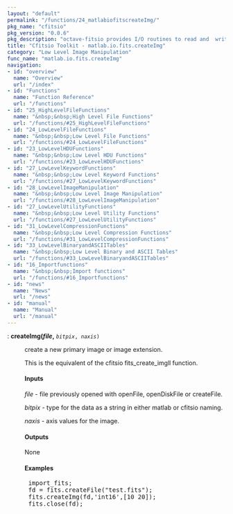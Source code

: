 ```yaml
---
layout: "default"
permalink: "/functions/24_matlabiofitscreateImg/"
pkg_name: "cfitsio"
pkg_version: "0.0.6"
pkg_description: "octave-fitsio provides I/O routines to read and  write FITS (Flexible Image Transport System) files."
title: "Cfitsio Toolkit - matlab.io.fits.createImg"
category: "Low Level Image Manipulation"
func_name: "matlab.io.fits.createImg"
navigation:
- id: "overview"
  name: "Overview"
  url: "/index"
- id: "Functions"
  name: "Function Reference"
  url: "/functions"
- id: "25_HighLevelFileFunctions"
  name: "&nbsp;&nbsp;High Level File Functions"
  url: "/functions/#25_HighLevelFileFunctions"
- id: "24_LowLevelFileFunctions"
  name: "&nbsp;&nbsp;Low Level File Functions"
  url: "/functions/#24_LowLevelFileFunctions"
- id: "23_LowLevelHDUFunctions"
  name: "&nbsp;&nbsp;Low Level HDU Functions"
  url: "/functions/#23_LowLevelHDUFunctions"
- id: "27_LowLevelKeywordFunctions"
  name: "&nbsp;&nbsp;Low Level Keyword Functions"
  url: "/functions/#27_LowLevelKeywordFunctions"
- id: "28_LowLevelImageManipulation"
  name: "&nbsp;&nbsp;Low Level Image Manipulation"
  url: "/functions/#28_LowLevelImageManipulation"
- id: "27_LowLevelUtilityFunctions"
  name: "&nbsp;&nbsp;Low Level Utility Functions"
  url: "/functions/#27_LowLevelUtilityFunctions"
- id: "31_LowLevelCompressionFunctions"
  name: "&nbsp;&nbsp;Low Level Compression Functions"
  url: "/functions/#31_LowLevelCompressionFunctions"
- id: "33_LowLevelBinaryandASCIITables"
  name: "&nbsp;&nbsp;Low Level Binary and ASCII Tables"
  url: "/functions/#33_LowLevelBinaryandASCIITables"
- id: "16_Importfunctions"
  name: "&nbsp;&nbsp;Import functions"
  url: "/functions/#16_Importfunctions"
- id: "news"
  name: "News"
  url: "/news"
- id: "manual"
  name: "Manual"
  url: "/manual"
---
```

<dl class="first-deftypefn">
<dt class="deftypefn" id="index-createImg_0028file_002c"><span class="category-def">: </span><span><strong class="def-name">createImg(<var class="var">file</var>,</strong> <code class="def-code-arguments"><var class="var">bitpix</var>, <var class="var">naxis</var>)</code><a class="copiable-link" href='#index-createImg_0028file_002c'></a></span></dt>
<dd><p>create a new primary image or image extension.
</p>
<p>This is the equivalent of the cfitsio fits_create_imgll function.
</p>
<h4 class="subsubheading" id="Inputs">Inputs</h4>
<p><var class="var">file</var> - file previously opened with openFile, openDiskFile
 or createFile.
</p>
<p><var class="var">bitpix</var> - type for the data as a string in either matlab or cfitsio naming.
</p>
<p><var class="var">naxis</var> - axis values for the image.
</p>
<h4 class="subsubheading" id="Outputs">Outputs</h4>
<p>None
</p>
<h4 class="subsubheading" id="Examples">Examples</h4>
<div class="example">
<pre class="example-preformatted"> import_fits;
 fd = fits.createFile(&quot;test.fits&quot;);
 fits.createImg(fd,'int16',[10 20]);
 fits.close(fd);
 </pre></div>
</dd></dl>